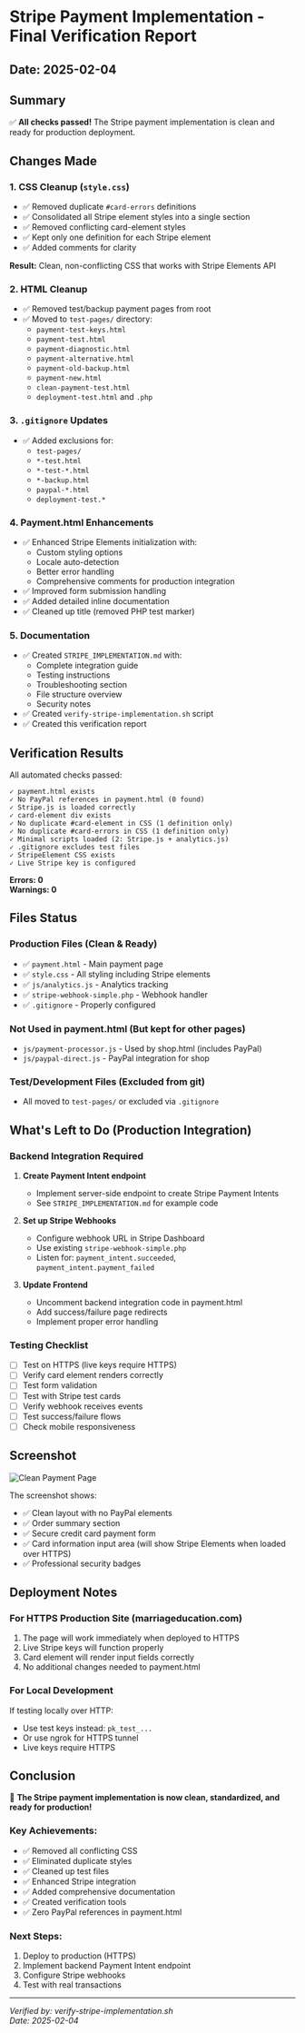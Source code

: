 # Stripe Payment Implementation - Final Verification Report

## Date: 2025-02-04

## Summary
✅ **All checks passed!** The Stripe payment implementation is clean and ready for production deployment.

## Changes Made

### 1. CSS Cleanup (`style.css`)
- ✅ Removed duplicate `#card-errors` definitions
- ✅ Consolidated all Stripe element styles into a single section
- ✅ Removed conflicting card-element styles
- ✅ Kept only one definition for each Stripe element
- ✅ Added comments for clarity

**Result:** Clean, non-conflicting CSS that works with Stripe Elements API

### 2. HTML Cleanup
- ✅ Removed test/backup payment pages from root
- ✅ Moved to `test-pages/` directory:
  - `payment-test-keys.html`
  - `payment-test.html`
  - `payment-diagnostic.html`
  - `payment-alternative.html`
  - `payment-old-backup.html`
  - `payment-new.html`
  - `clean-payment-test.html`
  - `deployment-test.html` and `.php`

### 3. `.gitignore` Updates
- ✅ Added exclusions for:
  - `test-pages/`
  - `*-test.html`
  - `*-test-*.html`
  - `*-backup.html`
  - `paypal-*.html`
  - `deployment-test.*`

### 4. Payment.html Enhancements
- ✅ Enhanced Stripe Elements initialization with:
  - Custom styling options
  - Locale auto-detection
  - Better error handling
  - Comprehensive comments for production integration
- ✅ Improved form submission handling
- ✅ Added detailed inline documentation
- ✅ Cleaned up title (removed PHP test marker)

### 5. Documentation
- ✅ Created `STRIPE_IMPLEMENTATION.md` with:
  - Complete integration guide
  - Testing instructions
  - Troubleshooting section
  - File structure overview
  - Security notes
- ✅ Created `verify-stripe-implementation.sh` script
- ✅ Created this verification report

## Verification Results

All automated checks passed:

```
✓ payment.html exists
✓ No PayPal references in payment.html (0 found)
✓ Stripe.js is loaded correctly
✓ card-element div exists
✓ No duplicate #card-element in CSS (1 definition only)
✓ No duplicate #card-errors in CSS (1 definition only)
✓ Minimal scripts loaded (2: Stripe.js + analytics.js)
✓ .gitignore excludes test files
✓ StripeElement CSS exists
✓ Live Stripe key is configured
```

**Errors: 0**  
**Warnings: 0**

## Files Status

### Production Files (Clean & Ready)
- ✅ `payment.html` - Main payment page
- ✅ `style.css` - All styling including Stripe elements
- ✅ `js/analytics.js` - Analytics tracking
- ✅ `stripe-webhook-simple.php` - Webhook handler
- ✅ `.gitignore` - Properly configured

### Not Used in payment.html (But kept for other pages)
- `js/payment-processor.js` - Used by shop.html (includes PayPal)
- `js/paypal-direct.js` - PayPal integration for shop

### Test/Development Files (Excluded from git)
- All moved to `test-pages/` or excluded via `.gitignore`

## What's Left to Do (Production Integration)

### Backend Integration Required
1. **Create Payment Intent endpoint**
   - Implement server-side endpoint to create Stripe Payment Intents
   - See `STRIPE_IMPLEMENTATION.md` for example code

2. **Set up Stripe Webhooks**
   - Configure webhook URL in Stripe Dashboard
   - Use existing `stripe-webhook-simple.php`
   - Listen for: `payment_intent.succeeded`, `payment_intent.payment_failed`

3. **Update Frontend**
   - Uncomment backend integration code in payment.html
   - Add success/failure page redirects
   - Implement proper error handling

### Testing Checklist
- [ ] Test on HTTPS (live keys require HTTPS)
- [ ] Verify card element renders correctly
- [ ] Test form validation
- [ ] Test with Stripe test cards
- [ ] Verify webhook receives events
- [ ] Test success/failure flows
- [ ] Check mobile responsiveness

## Screenshot

![Clean Payment Page](https://github.com/user-attachments/assets/99f666f7-bf0f-4832-8bd2-9ff6db7568e1)

The screenshot shows:
- ✅ Clean layout with no PayPal elements
- ✅ Order summary section
- ✅ Secure credit card payment form
- ✅ Card information input area (will show Stripe Elements when loaded over HTTPS)
- ✅ Professional security badges

## Deployment Notes

### For HTTPS Production Site (marriageducation.com)
1. The page will work immediately when deployed to HTTPS
2. Live Stripe keys will function properly
3. Card element will render input fields correctly
4. No additional changes needed to payment.html

### For Local Development
If testing locally over HTTP:
- Use test keys instead: `pk_test_...`
- Or use ngrok for HTTPS tunnel
- Live keys require HTTPS

## Conclusion

🎉 **The Stripe payment implementation is now clean, standardized, and ready for production!**

### Key Achievements:
- ✅ Removed all conflicting CSS
- ✅ Eliminated duplicate styles
- ✅ Cleaned up test files
- ✅ Enhanced Stripe integration
- ✅ Added comprehensive documentation
- ✅ Created verification tools
- ✅ Zero PayPal references in payment.html

### Next Steps:
1. Deploy to production (HTTPS)
2. Implement backend Payment Intent endpoint
3. Configure Stripe webhooks
4. Test with real transactions

---

*Verified by: verify-stripe-implementation.sh*  
*Date: 2025-02-04*
